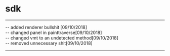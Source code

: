 # sdk


___________________________________________

-- added renderer bullshit [09/10/2018]\
-- changed panel in painttraverse[09/10/2018]\
-- changed vmt to an undetected method[09/10/2018]\
-- removed unnecessary shit[09/10/2018]
___________________________________________
